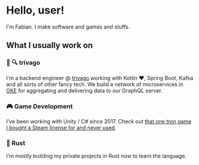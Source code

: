 # Hello, user!

I'm Fabian. I make software and games and stuffs.

## What I usually work on

### 🏨 🔍 trivago

I'm a backend engineer @ [trivago](https://company.trivago.com) working with Kotlin ❤️, Spring Boot, Kafka and all 
sorts of
other fancy tech. We build a network of microservices in [GKE](https://cloud.google.com/kubernetes-engine) for
aggregating and delivering data to our GraphQL server.

### 🎮 Game Development

I've been working with Unity / C# since 2017. Check
out [that one tron game I bought a Steam license for and never used](https://salzian.itch.io/lazerena).


### 🔧 Rust

I'm mostly building my private projects in Rust now to learn the language.
